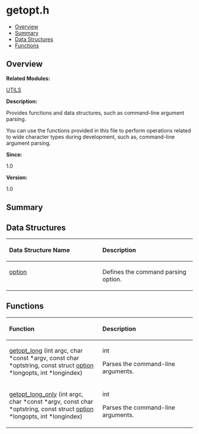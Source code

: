# getopt.h<a name="ZH-CN_TOPIC_0000001054948033"></a>

-   [Overview](#section240080464165627)
-   [Summary](#section396383330165627)
-   [Data Structures](#nested-classes)
-   [Functions](#func-members)

## **Overview**<a name="section240080464165627"></a>

**Related Modules:**

[UTILS](UTILS.md)

**Description:**

Provides functions and data structures, such as command-line argument parsing. 

You can use the functions provided in this file to perform operations related to wide character types during development, such as, command-line argument parsing. 

**Since:**

1.0

**Version:**

1.0

## **Summary**<a name="section396383330165627"></a>

## Data Structures<a name="nested-classes"></a>

<a name="table49943067165627"></a>
<table><thead align="left"><tr id="row2144923148165627"><th class="cellrowborder" valign="top" width="50%" id="mcps1.1.3.1.1"><p id="p1115813588165627"><a name="p1115813588165627"></a><a name="p1115813588165627"></a>Data Structure Name</p>
</th>
<th class="cellrowborder" valign="top" width="50%" id="mcps1.1.3.1.2"><p id="p704671962165627"><a name="p704671962165627"></a><a name="p704671962165627"></a>Description</p>
</th>
</tr>
</thead>
<tbody><tr id="row1578851764165627"><td class="cellrowborder" valign="top" width="50%" headers="mcps1.1.3.1.1 "><p id="p1087991863165627"><a name="p1087991863165627"></a><a name="p1087991863165627"></a><a href="option.md">option</a></p>
</td>
<td class="cellrowborder" valign="top" width="50%" headers="mcps1.1.3.1.2 "><p id="p763327685165627"><a name="p763327685165627"></a><a name="p763327685165627"></a>Defines the command parsing option. </p>
</td>
</tr>
</tbody>
</table>

## Functions<a name="func-members"></a>

<a name="table1911863488165627"></a>
<table><thead align="left"><tr id="row803449796165627"><th class="cellrowborder" valign="top" width="50%" id="mcps1.1.3.1.1"><p id="p1521781726165627"><a name="p1521781726165627"></a><a name="p1521781726165627"></a>Function</p>
</th>
<th class="cellrowborder" valign="top" width="50%" id="mcps1.1.3.1.2"><p id="p1910106526165627"><a name="p1910106526165627"></a><a name="p1910106526165627"></a>Description</p>
</th>
</tr>
</thead>
<tbody><tr id="row1154829896165627"><td class="cellrowborder" valign="top" width="50%" headers="mcps1.1.3.1.1 "><p id="p510123644165627"><a name="p510123644165627"></a><a name="p510123644165627"></a><a href="UTILS.md#ga3d26a6a51c3a1576b36c66798a64a3cf">getopt_long</a> (int argc, char *const *argv, const char *optstring, const struct <a href="option.md">option</a> *longopts, int *longindex)</p>
</td>
<td class="cellrowborder" valign="top" width="50%" headers="mcps1.1.3.1.2 "><p id="p1417843388165627"><a name="p1417843388165627"></a><a name="p1417843388165627"></a>int </p>
<p id="p192845766165627"><a name="p192845766165627"></a><a name="p192845766165627"></a>Parses the command-line arguments. </p>
</td>
</tr>
<tr id="row1501900761165627"><td class="cellrowborder" valign="top" width="50%" headers="mcps1.1.3.1.1 "><p id="p784042592165627"><a name="p784042592165627"></a><a name="p784042592165627"></a><a href="UTILS.md#ga6606cd658b7339db0fab03d3454bd29c">getopt_long_only</a> (int argc, char *const *argv, const char *optstring, const struct <a href="option.md">option</a> *longopts, int *longindex)</p>
</td>
<td class="cellrowborder" valign="top" width="50%" headers="mcps1.1.3.1.2 "><p id="p1478065239165627"><a name="p1478065239165627"></a><a name="p1478065239165627"></a>int </p>
<p id="p1731393447165627"><a name="p1731393447165627"></a><a name="p1731393447165627"></a>Parses the command-line arguments. </p>
</td>
</tr>
</tbody>
</table>

